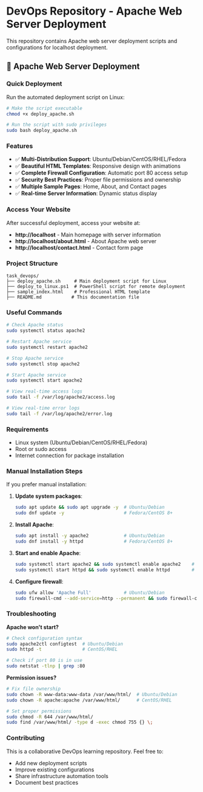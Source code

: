 # DevOps Repository - Apache Web Server Deployment

This repository contains Apache web server deployment scripts and configurations for localhost deployment.

## 🚀 Apache Web Server Deployment

### Quick Deployment

Run the automated deployment script on Linux:

```bash
# Make the script executable
chmod +x deploy_apache.sh

# Run the script with sudo privileges
sudo bash deploy_apache.sh
```

### Features

- ✅ **Multi-Distribution Support**: Ubuntu/Debian/CentOS/RHEL/Fedora
- ✅ **Beautiful HTML Templates**: Responsive design with animations
- ✅ **Complete Firewall Configuration**: Automatic port 80 access setup
- ✅ **Security Best Practices**: Proper file permissions and ownership
- ✅ **Multiple Sample Pages**: Home, About, and Contact pages
- ✅ **Real-time Server Information**: Dynamic status display

### Access Your Website

After successful deployment, access your website at:
- **http://localhost** - Main homepage with server information
- **http://localhost/about.html** - About Apache web server
- **http://localhost/contact.html** - Contact form page

### Project Structure

```
task_devops/
├── deploy_apache.sh     # Main deployment script for Linux
├── deploy_to_linux.ps1  # PowerShell script for remote deployment
├── sample_index.html    # Professional HTML template
├── README.md           # This documentation file

```

### Useful Commands

```bash
# Check Apache status
sudo systemctl status apache2

# Restart Apache service
sudo systemctl restart apache2

# Stop Apache service
sudo systemctl stop apache2

# Start Apache service
sudo systemctl start apache2

# View real-time access logs
sudo tail -f /var/log/apache2/access.log

# View real-time error logs
sudo tail -f /var/log/apache2/error.log
```

### Requirements

- Linux system (Ubuntu/Debian/CentOS/RHEL/Fedora)
- Root or sudo access
- Internet connection for package installation

### Manual Installation Steps

If you prefer manual installation:

1. **Update system packages**:
   ```bash
   sudo apt update && sudo apt upgrade -y  # Ubuntu/Debian
   sudo dnf update -y                      # Fedora/CentOS 8+
   ```

2. **Install Apache**:
   ```bash
   sudo apt install -y apache2             # Ubuntu/Debian
   sudo dnf install -y httpd               # Fedora/CentOS 8+
   ```

3. **Start and enable Apache**:
   ```bash
   sudo systemctl start apache2 && sudo systemctl enable apache2    # Ubuntu/Debian
   sudo systemctl start httpd && sudo systemctl enable httpd        # Fedora/CentOS
   ```

4. **Configure firewall**:
   ```bash
   sudo ufw allow 'Apache Full'            # Ubuntu/Debian
   sudo firewall-cmd --add-service=http --permanent && sudo firewall-cmd --reload  # Fedora/CentOS
   ```

### Troubleshooting

**Apache won't start?**
```bash
# Check configuration syntax
sudo apache2ctl configtest  # Ubuntu/Debian
sudo httpd -t               # CentOS/RHEL

# Check if port 80 is in use
sudo netstat -tlnp | grep :80
```

**Permission issues?**
```bash
# Fix file ownership
sudo chown -R www-data:www-data /var/www/html/  # Ubuntu/Debian
sudo chown -R apache:apache /var/www/html/      # CentOS/RHEL

# Set proper permissions
sudo chmod -R 644 /var/www/html/
sudo find /var/www/html/ -type d -exec chmod 755 {} \;
```

### Contributing

This is a collaborative DevOps learning repository. Feel free to:
- Add new deployment scripts
- Improve existing configurations  
- Share infrastructure automation tools
- Document best practices




